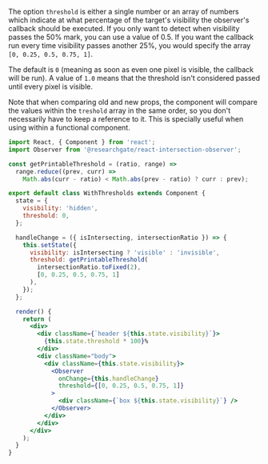 The option `threshold` is either a single number or an array of numbers which indicate at what percentage of the target's visibility the observer's callback should be executed. If you only want to detect when visibility passes the 50% mark, you can use a value of 0.5. If you want the callback run every time visibility passes another 25%, you would specify the array `[0, 0.25, 0.5, 0.75, 1]`.

The default is `0` (meaning as soon as even one pixel is visible, the callback will be run).
A value of `1.0` means that the threshold isn't considered passed until every pixel is visible.

Note that when comparing old and new props, the component will compare the values within the `treshold` array in the same order, so you don't necessarily have to keep a reference to it. This is specially useful when using within a functional component.

```jsx
import React, { Component } from 'react';
import Observer from '@researchgate/react-intersection-observer';

const getPrintableThreshold = (ratio, range) =>
  range.reduce((prev, curr) =>
    Math.abs(curr - ratio) < Math.abs(prev - ratio) ? curr : prev);

export default class WithThresholds extends Component {
  state = {
    visibility: 'hidden',
    threshold: 0,
  };

  handleChange = ({ isIntersecting, intersectionRatio }) => {
    this.setState({
      visibility: isIntersecting ? 'visible' : 'invisible',
      threshold: getPrintableThreshold(
        intersectionRatio.toFixed(2),
        [0, 0.25, 0.5, 0.75, 1]
      ),
    });
  };

  render() {
    return (
      <div>
        <div className={`header ${this.state.visibility}`}>
          {this.state.threshold * 100}%
        </div>
        <div className="body">
          <div className={this.state.visibility}>
            <Observer
              onChange={this.handleChange}
              threshold={[0, 0.25, 0.5, 0.75, 1]}
            >
              <div className={`box ${this.state.visibility}`} />
            </Observer>
          </div>
        </div>
      </div>
    );
  }
}

```